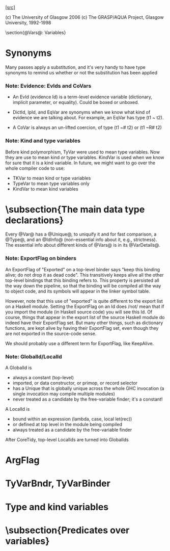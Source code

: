 [[src]](https://github.com/ghc/ghc/tree/master/compiler/basicTypes/Var.hs)

(c) The University of Glasgow 2006
(c) The GRASP/AQUA Project, Glasgow University, 1992-1998

\section{@Vars@: Variables}


# Synonyms


 Many passes apply a substitution, and it's very handy to have type
   synonyms to remind us whether or not the substitution has been applied 

### Note: Evidence: EvIds and CoVars

* An EvId (evidence Id) is a term-level evidence variable
  (dictionary, implicit parameter, or equality). Could be boxed or unboxed.

* DictId, IpId, and EqVar are synonyms when we know what kind of
  evidence we are talking about.  For example, an EqVar has type (t1 ~ t2).

* A CoVar is always an un-lifted coercion, of type (t1 ~# t2) or (t1 ~R# t2)

### Note: Kind and type variables

Before kind polymorphism, TyVar were used to mean type variables. Now
they are use to mean kind *or* type variables. KindVar is used when we
know for sure that it is a kind variable. In future, we might want to
go over the whole compiler code to use:
   - TKVar   to mean kind or type variables
   - TypeVar to mean         type variables only
   - KindVar to mean kind         variables

# \subsection{The main data type declarations}



Every @Var@ has a @Unique@, to uniquify it and for fast comparison, a
@Type@, and an @IdInfo@ (non-essential info about it, e.g.,
strictness).  The essential info about different kinds of @Vars@ is
in its @VarDetails@.


### Note: ExportFlag on binders

An ExportFlag of "Exported" on a top-level binder says "keep this
binding alive; do not drop it as dead code".  This transitively
keeps alive all the other top-level bindings that this binding refers
to.  This property is persisted all the way down the pipeline, so that
the binding will be compiled all the way to object code, and its
symbols will appear in the linker symbol table.

However, note that this use of "exported" is quite different to the
export list on a Haskell module.  Setting the ExportFlag on an Id does
/not/ mean that if you import the module (in Haskell source code) you
will see this Id.  Of course, things that appear in the export list
of the source Haskell module do indeed have their ExportFlag set.
But many other things, such as dictionary functions, are kept alive
by having their ExportFlag set, even though they are not exported
in the source-code sense.

We should probably use a different term for ExportFlag, like
KeepAlive.

### Note: GlobalId/LocalId

A GlobalId is
  * always a constant (top-level)
  * imported, or data constructor, or primop, or record selector
  * has a Unique that is globally unique across the whole
    GHC invocation (a single invocation may compile multiple modules)
  * never treated as a candidate by the free-variable finder;
        it's a constant!

A LocalId is
  * bound within an expression (lambda, case, local let(rec))
  * or defined at top level in the module being compiled
  * always treated as a candidate by the free-variable finder

After CoreTidy, top-level LocalIds are turned into GlobalIds


# ArgFlag


# TyVarBndr, TyVarBinder


# Type and kind variables                              

# 

# \subsection{Predicates over variables}

